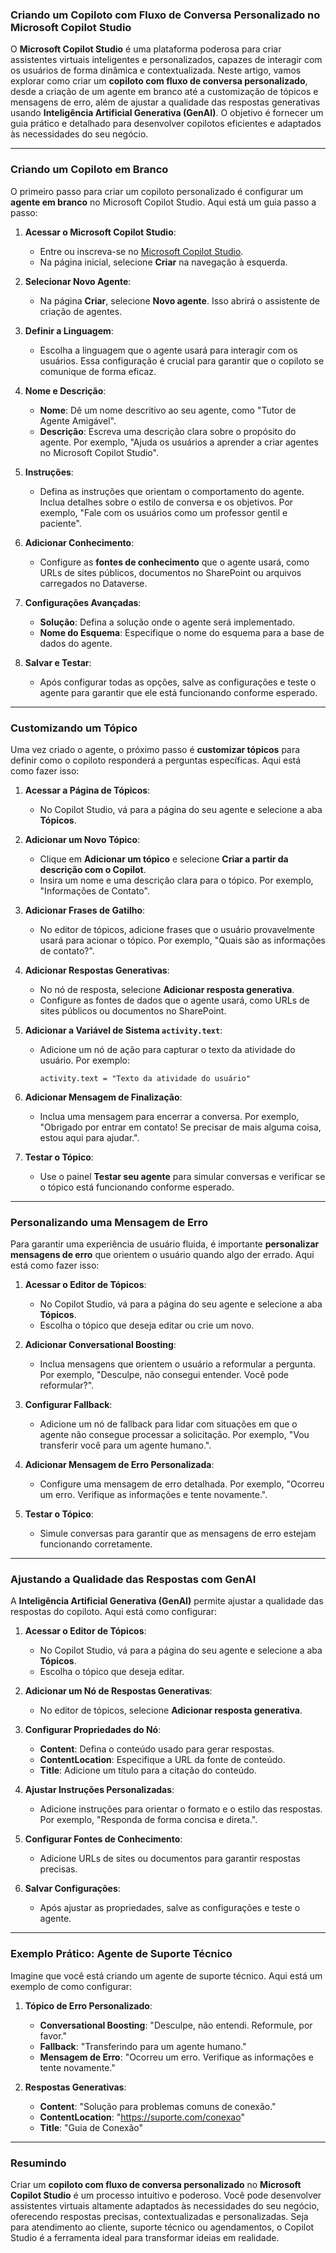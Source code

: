 ### **Criando um Copiloto com Fluxo de Conversa Personalizado no Microsoft Copilot Studio**

O **Microsoft Copilot Studio** é uma plataforma poderosa para criar assistentes virtuais inteligentes e personalizados, capazes de interagir com os usuários de forma dinâmica e contextualizada. Neste artigo, vamos explorar como criar um **copiloto com fluxo de conversa personalizado**, desde a criação de um agente em branco até a customização de tópicos e mensagens de erro, além de ajustar a qualidade das respostas generativas usando **Inteligência Artificial Generativa (GenAI)**. O objetivo é fornecer um guia prático e detalhado para desenvolver copilotos eficientes e adaptados às necessidades do seu negócio.

---

### **Criando um Copiloto em Branco**

O primeiro passo para criar um copiloto personalizado é configurar um **agente em branco** no Microsoft Copilot Studio. Aqui está um guia passo a passo:

1. **Acessar o Microsoft Copilot Studio**:  
   - Entre ou inscreva-se no [Microsoft Copilot Studio](https://powerplatform.microsoft.com/).  
   - Na página inicial, selecione **Criar** na navegação à esquerda.

2. **Selecionar Novo Agente**:  
   - Na página **Criar**, selecione **Novo agente**. Isso abrirá o assistente de criação de agentes.

3. **Definir a Linguagem**:  
   - Escolha a linguagem que o agente usará para interagir com os usuários. Essa configuração é crucial para garantir que o copiloto se comunique de forma eficaz.

4. **Nome e Descrição**:  
   - **Nome**: Dê um nome descritivo ao seu agente, como "Tutor de Agente Amigável".  
   - **Descrição**: Escreva uma descrição clara sobre o propósito do agente. Por exemplo, "Ajuda os usuários a aprender a criar agentes no Microsoft Copilot Studio".

5. **Instruções**:  
   - Defina as instruções que orientam o comportamento do agente. Inclua detalhes sobre o estilo de conversa e os objetivos. Por exemplo, "Fale com os usuários como um professor gentil e paciente".

6. **Adicionar Conhecimento**:  
   - Configure as **fontes de conhecimento** que o agente usará, como URLs de sites públicos, documentos no SharePoint ou arquivos carregados no Dataverse.

7. **Configurações Avançadas**:  
   - **Solução**: Defina a solução onde o agente será implementado.  
   - **Nome do Esquema**: Especifique o nome do esquema para a base de dados do agente.

8. **Salvar e Testar**:  
   - Após configurar todas as opções, salve as configurações e teste o agente para garantir que ele está funcionando conforme esperado.

---

### **Customizando um Tópico**

Uma vez criado o agente, o próximo passo é **customizar tópicos** para definir como o copiloto responderá a perguntas específicas. Aqui está como fazer isso:

1. **Acessar a Página de Tópicos**:  
   - No Copilot Studio, vá para a página do seu agente e selecione a aba **Tópicos**.

2. **Adicionar um Novo Tópico**:  
   - Clique em **Adicionar um tópico** e selecione **Criar a partir da descrição com o Copilot**.  
   - Insira um nome e uma descrição clara para o tópico. Por exemplo, "Informações de Contato".

3. **Adicionar Frases de Gatilho**:  
   - No editor de tópicos, adicione frases que o usuário provavelmente usará para acionar o tópico. Por exemplo, "Quais são as informações de contato?".

4. **Adicionar Respostas Generativas**:  
   - No nó de resposta, selecione **Adicionar resposta generativa**.  
   - Configure as fontes de dados que o agente usará, como URLs de sites públicos ou documentos no SharePoint.

5. **Adicionar a Variável de Sistema `activity.text`**:  
   - Adicione um nó de ação para capturar o texto da atividade do usuário. Por exemplo:  
     ```
     activity.text = "Texto da atividade do usuário"
     ```

6. **Adicionar Mensagem de Finalização**:  
   - Inclua uma mensagem para encerrar a conversa. Por exemplo, "Obrigado por entrar em contato! Se precisar de mais alguma coisa, estou aqui para ajudar.".

7. **Testar o Tópico**:  
   - Use o painel **Testar seu agente** para simular conversas e verificar se o tópico está funcionando conforme esperado.

---

### **Personalizando uma Mensagem de Erro**

Para garantir uma experiência de usuário fluida, é importante **personalizar mensagens de erro** que orientem o usuário quando algo der errado. Aqui está como fazer isso:

1. **Acessar o Editor de Tópicos**:  
   - No Copilot Studio, vá para a página do seu agente e selecione a aba **Tópicos**.  
   - Escolha o tópico que deseja editar ou crie um novo.

2. **Adicionar Conversational Boosting**:  
   - Inclua mensagens que orientem o usuário a reformular a pergunta. Por exemplo, "Desculpe, não consegui entender. Você pode reformular?".

3. **Configurar Fallback**:  
   - Adicione um nó de fallback para lidar com situações em que o agente não consegue processar a solicitação. Por exemplo, "Vou transferir você para um agente humano.".

4. **Adicionar Mensagem de Erro Personalizada**:  
   - Configure uma mensagem de erro detalhada. Por exemplo, "Ocorreu um erro. Verifique as informações e tente novamente.".

5. **Testar o Tópico**:  
   - Simule conversas para garantir que as mensagens de erro estejam funcionando corretamente.

---

### **Ajustando a Qualidade das Respostas com GenAI**

A **Inteligência Artificial Generativa (GenAI)** permite ajustar a qualidade das respostas do copiloto. Aqui está como configurar:

1. **Acessar o Editor de Tópicos**:  
   - No Copilot Studio, vá para a página do seu agente e selecione a aba **Tópicos**.  
   - Escolha o tópico que deseja editar.

2. **Adicionar um Nó de Respostas Generativas**:  
   - No editor de tópicos, selecione **Adicionar resposta generativa**.

3. **Configurar Propriedades do Nó**:  
   - **Content**: Defina o conteúdo usado para gerar respostas.  
   - **ContentLocation**: Especifique a URL da fonte de conteúdo.  
   - **Title**: Adicione um título para a citação do conteúdo.

4. **Ajustar Instruções Personalizadas**:  
   - Adicione instruções para orientar o formato e o estilo das respostas. Por exemplo, "Responda de forma concisa e direta.".

5. **Configurar Fontes de Conhecimento**:  
   - Adicione URLs de sites ou documentos para garantir respostas precisas.

6. **Salvar Configurações**:  
   - Após ajustar as propriedades, salve as configurações e teste o agente.

---

### **Exemplo Prático: Agente de Suporte Técnico**

Imagine que você está criando um agente de suporte técnico. Aqui está um exemplo de como configurar:

1. **Tópico de Erro Personalizado**:  
   - **Conversational Boosting**: "Desculpe, não entendi. Reformule, por favor."  
   - **Fallback**: "Transferindo para um agente humano."  
   - **Mensagem de Erro**: "Ocorreu um erro. Verifique as informações e tente novamente."

2. **Respostas Generativas**:  
   - **Content**: "Solução para problemas comuns de conexão."  
   - **ContentLocation**: "https://suporte.com/conexao"  
   - **Title**: "Guia de Conexão"

---

### **Resumindo**

Criar um **copiloto com fluxo de conversa personalizado** no **Microsoft Copilot Studio** é um processo intuitivo e poderoso. Você pode desenvolver assistentes virtuais altamente adaptados às necessidades do seu negócio, oferecendo respostas precisas, contextualizadas e personalizadas. Seja para atendimento ao cliente, suporte técnico ou agendamentos, o Copilot Studio é a ferramenta ideal para transformar ideias em realidade.

